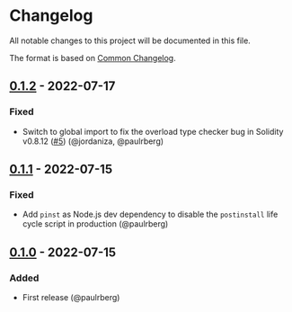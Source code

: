 # Changelog

All notable changes to this project will be documented in this file.

The format is based on [Common Changelog](https://common-changelog.org/).

## [0.1.2] - 2022-07-17

### Fixed

- Switch to global import to fix the overload type checker bug in Solidity v0.8.12 ([#5](https://github.com/paulrberg/prb-test/issues/5)) (@jordaniza, @paulrberg)

## [0.1.1] - 2022-07-15

### Fixed

- Add `pinst` as Node.js dev dependency to disable the `postinstall` life cycle script in production (@paulrberg)

## [0.1.0] - 2022-07-15

### Added

- First release (@paulrberg)

[0.1.2]: https://github.com/paulrberg/prb-test/releases/tag/v0.1.2
[0.1.1]: https://github.com/paulrberg/prb-test/releases/tag/v0.1.1
[0.1.0]: https://github.com/paulrberg/prb-test/releases/tag/v0.1.0
